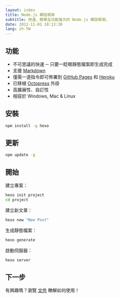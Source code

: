 ```yaml
---
layout: index
title: Node.js 網誌框架
subtitle: 快速、簡單且功能強大的 Node.js 網誌框架。
date: 2012-11-01 18:13:30
lang: zh-TW
---
```


## 功能

- 不可思議的快速 ─ 只要一眨眼靜態檔案即生成完成
- 支援 [Markdown][1]
- 僅需一道指令即可佈署到 [GitHub Pages][2] 和 [Heroku][3]
- 已移植 [Octopress][4] 外掛
- 高擴展性、自訂性
- 相容於 Windows, Mac & Linux

## 安裝

``` bash
npm install -g hexo
```

## 更新

``` bash
npm update -g
```
	
## 開始

建立專案：

``` bash
hexo init project
cd project
```
	
建立新文章：

``` bash
hexo new "New Post"
```
	
生成靜態檔案：

``` bash
hexo generate
```
	
啟動伺服器：

``` bash
hexo server
```
	
## 下一步

有興趣嗎？瀏覽 [文件][5] 瞭解如何使用！

[1]: http://daringfireball.net/projects/markdown/
[2]: http://pages.github.com/
[3]: http://heroku.com/
[4]: http://octopress.org/
[5]: docs/
